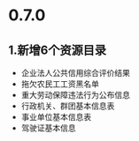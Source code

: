 # 0.7.0

## 1.新增6个资源目录

* 企业法人公共信用综合评价结果
* 拖欠农民工工资黑名单
* 重大劳动保障违法行为公布信息
* 行政机关、群团基本信息表
* 事业单位基本信息表
* 驾驶证基本信息
